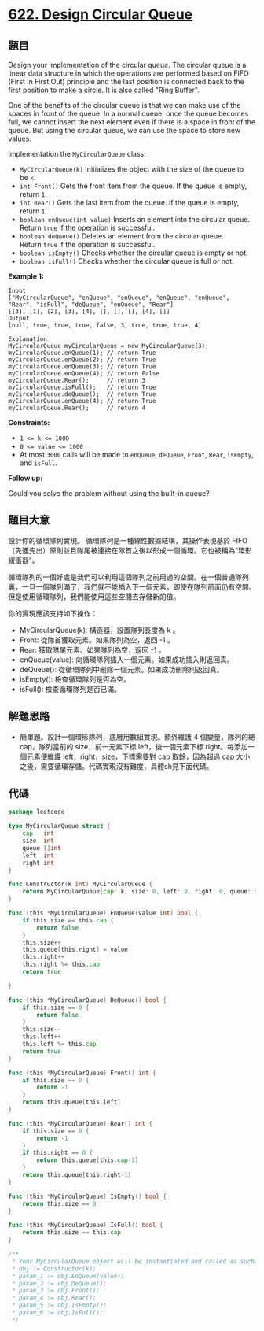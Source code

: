 # [622. Design Circular Queue](https://leetcode.com/problems/design-circular-queue/)


## 題目

Design your implementation of the circular queue. The circular queue is a linear data structure in which the operations are performed based on FIFO (First In First Out) principle and the last position is connected back to the first position to make a circle. It is also called "Ring Buffer".

One of the benefits of the circular queue is that we can make use of the spaces in front of the queue. In a normal queue, once the queue becomes full, we cannot insert the next element even if there is a space in front of the queue. But using the circular queue, we can use the space to store new values.

Implementation the `MyCircularQueue` class:

- `MyCircularQueue(k)` Initializes the object with the size of the queue to be `k`.
- `int Front()` Gets the front item from the queue. If the queue is empty, return `1`.
- `int Rear()` Gets the last item from the queue. If the queue is empty, return `1`.
- `boolean enQueue(int value)` Inserts an element into the circular queue. Return `true` if the operation is successful.
- `boolean deQueue()` Deletes an element from the circular queue. Return `true` if the operation is successful.
- `boolean isEmpty()` Checks whether the circular queue is empty or not.
- `boolean isFull()` Checks whether the circular queue is full or not.

**Example 1:**

```
Input
["MyCircularQueue", "enQueue", "enQueue", "enQueue", "enQueue", "Rear", "isFull", "deQueue", "enQueue", "Rear"]
[[3], [1], [2], [3], [4], [], [], [], [4], []]
Output
[null, true, true, true, false, 3, true, true, true, 4]

Explanation
MyCircularQueue myCircularQueue = new MyCircularQueue(3);
myCircularQueue.enQueue(1); // return True
myCircularQueue.enQueue(2); // return True
myCircularQueue.enQueue(3); // return True
myCircularQueue.enQueue(4); // return False
myCircularQueue.Rear();     // return 3
myCircularQueue.isFull();   // return True
myCircularQueue.deQueue();  // return True
myCircularQueue.enQueue(4); // return True
myCircularQueue.Rear();     // return 4

```

**Constraints:**

- `1 <= k <= 1000`
- `0 <= value <= 1000`
- At most `3000` calls will be made to `enQueue`, `deQueue`, `Front`, `Rear`, `isEmpty`, and `isFull`.

**Follow up:**

Could you solve the problem without using the built-in queue?

## 題目大意

設計你的循環隊列實現。 循環隊列是一種線性數據結構，其操作表現基於 FIFO（先進先出）原則並且隊尾被連接在隊首之後以形成一個循環。它也被稱為“環形緩衝器”。

循環隊列的一個好處是我們可以利用這個隊列之前用過的空間。在一個普通隊列裏，一旦一個隊列滿了，我們就不能插入下一個元素，即使在隊列前面仍有空間。但是使用循環隊列，我們能使用這些空間去存儲新的值。

你的實現應該支持如下操作：

- MyCircularQueue(k): 構造器，設置隊列長度為 k 。
- Front: 從隊首獲取元素。如果隊列為空，返回 -1 。
- Rear: 獲取隊尾元素。如果隊列為空，返回 -1 。
- enQueue(value): 向循環隊列插入一個元素。如果成功插入則返回真。
- deQueue(): 從循環隊列中刪除一個元素。如果成功刪除則返回真。
- isEmpty(): 檢查循環隊列是否為空。
- isFull(): 檢查循環隊列是否已滿。

## 解題思路

- 簡單題。設計一個環形隊列，底層用數組實現。額外維護 4 個變量，隊列的總 cap，隊列當前的 size，前一元素下標 left，後一個元素下標 right。每添加一個元素便維護 left，right，size，下標需要對 cap 取餘，因為超過 cap 大小之後，需要循環存儲。代碼實現沒有難度，具體sh見下面代碼。

## 代碼

```go
package leetcode

type MyCircularQueue struct {
	cap   int
	size  int
	queue []int
	left  int
	right int
}

func Constructor(k int) MyCircularQueue {
	return MyCircularQueue{cap: k, size: 0, left: 0, right: 0, queue: make([]int, k)}
}

func (this *MyCircularQueue) EnQueue(value int) bool {
	if this.size == this.cap {
		return false
	}
	this.size++
	this.queue[this.right] = value
	this.right++
	this.right %= this.cap
	return true

}

func (this *MyCircularQueue) DeQueue() bool {
	if this.size == 0 {
		return false
	}
	this.size--
	this.left++
	this.left %= this.cap
	return true
}

func (this *MyCircularQueue) Front() int {
	if this.size == 0 {
		return -1
	}
	return this.queue[this.left]
}

func (this *MyCircularQueue) Rear() int {
	if this.size == 0 {
		return -1
	}
	if this.right == 0 {
		return this.queue[this.cap-1]
	}
	return this.queue[this.right-1]
}

func (this *MyCircularQueue) IsEmpty() bool {
	return this.size == 0
}

func (this *MyCircularQueue) IsFull() bool {
	return this.size == this.cap
}

/**
 * Your MyCircularQueue object will be instantiated and called as such:
 * obj := Constructor(k);
 * param_1 := obj.EnQueue(value);
 * param_2 := obj.DeQueue();
 * param_3 := obj.Front();
 * param_4 := obj.Rear();
 * param_5 := obj.IsEmpty();
 * param_6 := obj.IsFull();
 */
```